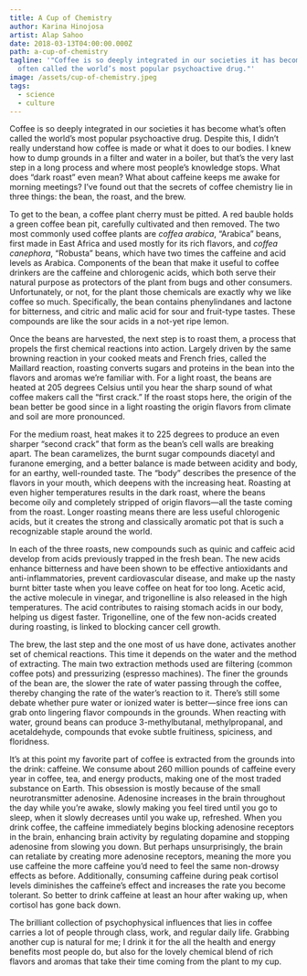 ```yaml
---
title: A Cup of Chemistry
author: Karina Hinojosa
artist: Alap Sahoo
date: 2018-03-13T04:00:00.000Z
path: a-cup-of-chemistry
tagline: '"Coffee is so deeply integrated in our societies it has become what’s
  often called the world’s most popular psychoactive drug."'
image: /assets/cup-of-chemistry.jpeg
tags:
  - science
  - culture
---
```

Coffee is so deeply integrated in our societies it has become what’s often called the world’s most popular psychoactive drug. Despite this, I didn’t really understand how coffee is made or what it does to our bodies. I knew how to dump grounds in a filter and water in a boiler, but that’s the very last step in a long process and where most people’s knowledge stops. What does “dark roast” even mean? What about caffeine keeps me awake for morning meetings? I’ve found out that the secrets of coffee chemistry lie in three things: the bean, the roast, and the brew.

To get to the bean, a coffee plant cherry must be pitted. A red bauble holds a green coffee bean pit, carefully cultivated and then removed. The two most commonly used coffee plants are *coffea arabica*, “Arabica” beans, first made in East Africa and used mostly for its rich flavors, and *coffea canephora*, “Robusta” beans, which have two times the caffeine and acid levels as Arabica. Components of the bean that make it useful to coffee drinkers are the caffeine and chlorogenic acids, which both serve their natural purpose as protectors of the plant from bugs and other consumers. Unfortunately, or not, for the plant those chemicals are exactly why we like coffee so much. Specifically, the bean contains phenylindanes and lactone for bitterness, and citric and malic acid for sour and fruit-type tastes. These compounds are like the sour acids in a not-yet ripe lemon.

Once the beans are harvested, the next step is to roast them, a process that propels the first chemical reactions into action. Largely driven by the same browning reaction in your cooked meats and French fries, called the Maillard reaction, roasting converts sugars and proteins in the bean into the flavors and aromas we’re familiar with. For a light roast, the beans are heated at 205 degrees Celsius until you hear the sharp sound of what coffee makers call the “first crack.” If the roast stops here, the origin of the bean better be good since in a light roasting the origin flavors from climate and soil are more pronounced.

For the medium roast, heat makes it to 225 degrees to produce an even sharper “second crack” that form as the bean’s cell walls are breaking apart. The bean caramelizes, the burnt sugar compounds diacetyl and furanone emerging, and a better balance is made between acidity and body, for an earthy, well-rounded taste. The “body” describes the presence of the flavors in your mouth, which deepens with the increasing heat. Roasting at even higher temperatures results in the dark roast, where the beans become oily and completely stripped of origin flavors—all the taste coming from the roast. Longer roasting means there are less useful chlorogenic acids, but it creates the strong and classically aromatic pot that is such a recognizable staple around the world.

In each of the three roasts, new compounds such as quinic and caffeic acid develop from acids previously trapped in the fresh bean. The new acids enhance bitterness and have been shown to be effective antioxidants and anti-inflammatories, prevent cardiovascular disease, and make up the nasty burnt bitter taste when you leave coffee on heat for too long. Acetic acid, the active molecule in vinegar, and trigonelline is also released in the high temperatures. The acid contributes to raising stomach acids in our body, helping us digest faster. Trigonelline, one of the few non-acids created during roasting, is linked to blocking cancer cell growth.

The brew, the last step and the one most of us have done, activates another set of chemical reactions. This time it depends on the water and the method of extracting. The main two extraction methods used are filtering (common coffee pots) and pressurizing (espresso machines). The finer the grounds of the bean are, the slower the rate of water passing through the coffee, thereby changing the rate of the water’s reaction to it. There’s still some debate whether pure water or ionized water is better—since free ions can grab onto lingering flavor compounds in the grounds. When reacting with water, ground beans can produce 3-methylbutanal, methylpropanal, and acetaldehyde, compounds that evoke subtle fruitiness, spiciness, and floridness.

It’s at this point my favorite part of coffee is extracted from the grounds into the drink: caffeine. We consume about 260 million pounds of caffeine every year in coffee, tea, and energy products, making one of the most traded substance on Earth. This obsession is mostly because of the small neurotransmitter adenosine. Adenosine increases in the brain throughout the day while you’re awake, slowly making you feel tired until you go to sleep, when it slowly decreases until you wake up, refreshed. When you drink coffee, the caffeine immediately begins blocking adenosine receptors in the brain, enhancing brain activity by regulating dopamine and stopping adenosine from slowing you down. But perhaps unsurprisingly, the brain can retaliate by creating more adenosine receptors, meaning the more you use caffeine the more caffeine you’d need to feel the same non-drowsy effects as before. Additionally, consuming caffeine during peak cortisol levels diminishes the caffeine’s effect and increases the rate you become tolerant. So better to drink caffeine at least an hour after waking up, when cortisol has gone back down.

The brilliant collection of psychophysical influences that lies in coffee carries a lot of people through class, work, and regular daily life. Grabbing another cup is natural for me; I drink it for the all the health and energy benefits most people do, but also for the lovely chemical blend of rich flavors and aromas that take their time coming from the plant to my cup.